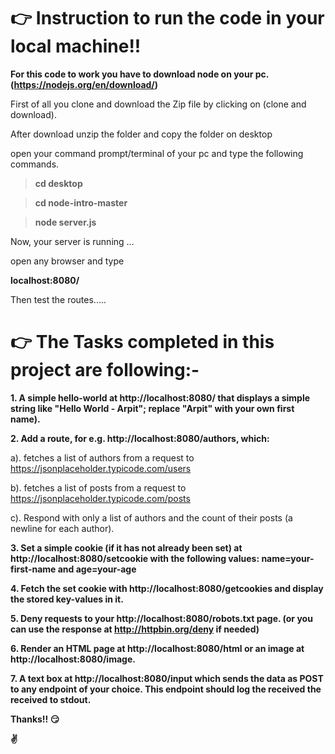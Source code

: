 # **:point_right:** Instruction to run the code in your local machine!!

**For this code to work you have to download node on your pc.(https://nodejs.org/en/download/)**

First of all you clone and download the Zip file by clicking on (clone and download).

After download unzip the folder and copy the folder on desktop  

open your command prompt/terminal of your pc and type the following commands.

>**cd desktop**

>**cd node-intro-master**

>**node server.js**

Now, your server is running ... 

open any browser and type

**localhost:8080/**

Then test the routes.....

# **:point_right:** The Tasks completed in this project are following:-

**1. A simple hello-world at http://localhost:8080/ that displays a simple string like "Hello World - Arpit"; replace "Arpit" with your own first name).**

**2. Add a route, for e.g. http://localhost:8080/authors, which:**

 a). fetches a list of authors from a request to https://jsonplaceholder.typicode.com/users 
 
 b). fetches a list of posts from a request to https://jsonplaceholder.typicode.com/posts
 
 c). Respond with only a list of authors and the count of their posts (a newline for each author).
 
 **3. Set a simple cookie (if it has not already been set) at http://localhost:8080/setcookie with the following values: name=your-first-name and age=your-age**
 
  **4. Fetch the set cookie with http://localhost:8080/getcookies and display the stored key-values in it.**
 
 **5. Deny requests to your http://localhost:8080/robots.txt page. (or you can use the response at http://httpbin.org/deny if needed)**
 
 **6. Render an HTML page at http://localhost:8080/html or an image at http://localhost:8080/image.**
 
 **7. A text box at http://localhost:8080/input which sends the data as POST to any endpoint of your choice. This endpoint should log the received the received to stdout.**



**Thanks!! :smirk:**

**:v:**


